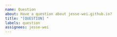 ```yaml
---
name: Question
about: Have a question about jesse-wei.github.io?
title: "[QUESTION] "
labels: question
assignees: jesse-wei
---
```

